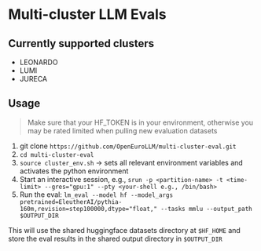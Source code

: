 # Multi-cluster LLM Evals

## Currently supported clusters
- LEONARDO
- LUMI
- JURECA

## Usage
> Make sure that your HF_TOKEN is in your environment, otherwise you may be rated limited when pulling new evaluation datasets

1. git clone `https://github.com/OpenEuroLLM/multi-cluster-eval.git`
2. `cd multi-cluster-eval`
3. `source cluster_env.sh` -> sets all relevant environment variables and activates the python environment
4. Start an interactive session, e.g., `srun -p <partition-name> -t <time-limit> --gres="gpu:1" --pty <your-shell e.g., /bin/bash>`
5. Run the eval: `lm_eval --model hf --model_args pretrained=EleutherAI/pythia-160m,revision=step100000,dtype="float," --tasks mmlu --output_path $OUTPUT_DIR`

This will use the shared huggingface datasets directory at `$HF_HOME` and store the eval results in the shared output directory in `$OUTPUT_DIR`
